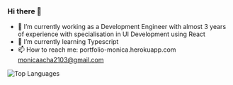 ### Hi there 👋
- 🔭 I’m currently working as a Development Engineer with almost 3 years of experience with specialisation in UI Development using React
- 🌱 I’m currently learning Typescript 
- 📫 How to reach me: 
portfolio-monica.herokuapp.com
monicaacha2103@gmail.com

![Top Languages](https://github-readme-stats.vercel.app/api/top-langs/?username=monicaacha2103&layout=compact$theme=dark)

<!--
**MonicaAcha2103/MonicaAcha2103** is a ✨ _special_ ✨ repository because its `README.md` (this file) appears on your GitHub profile.

Here are some ideas to get you started:

- 🔭 I’m currently working on ...
- 🌱 I’m currently learning ...
- 👯 I’m looking to collaborate on ...
- 🤔 I’m looking for help with ...
- 💬 Ask me about ...
- 📫 How to reach me: ...
- 😄 Pronouns: ...
- ⚡ Fun fact: ...
-->
